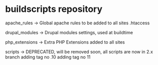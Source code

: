 buildscripts repository
=======================

apache_rules   -> Global apache rules to be added to all sites .htaccess

drupal_modules -> Drupal modules settings, used at buildtime

php_extensions -> Extra PHP Extensions added to all sites

scripts -> DEPRECATED, will be removed soon, all scripts are now in 2.x branch
adding tag no .10
adding tag no 11 
 
